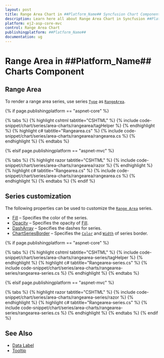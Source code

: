 ```yaml
---
layout: post
title: Range Area Chart in ##Platform_Name## Syncfusion Chart Component
description: Learn here all about Range Area Chart in Syncfusion ##Platform_Name## Chart component of Syncfusion Essential JS 2 and more.
platform: ej2-asp-core-mvc
control: Range Area Chart
publishingplatform: ##Platform_Name##
documentation: ug
---
```



# Range Area in ##Platform_Name## Charts Component

## Range Area

To render a range area series, use series [`Type`](https://help.syncfusion.com/cr/aspnetcore-js2/Syncfusion.EJ2.Charts.ChartSeries.html#Syncfusion_EJ2_Charts_ChartSeries_Type) as [`RangeArea`](https://help.syncfusion.com/cr/aspnetcore-js2/Syncfusion.EJ2.Charts.ChartSeriesType.html#Syncfusion_EJ2_Charts_ChartSeriesType_RangeArea).

{% if page.publishingplatform == "aspnet-core" %}

{% tabs %}
{% highlight cshtml tabtitle="CSHTML" %}
{% include code-snippet/chart/series/area-charts/rangearea/tagHelper %}
{% endhighlight %}
{% highlight c# tabtitle="Rangearea.cs" %}
{% include code-snippet/chart/series/area-charts/rangearea/rangearea.cs %}
{% endhighlight %}
{% endtabs %}

{% elsif page.publishingplatform == "aspnet-mvc" %}

{% tabs %}
{% highlight razor tabtitle="CSHTML" %}
{% include code-snippet/chart/series/area-charts/rangearea/razor %}
{% endhighlight %}
{% highlight c# tabtitle="Rangearea.cs" %}
{% include code-snippet/chart/series/area-charts/rangearea/rangearea.cs %}
{% endhighlight %}
{% endtabs %}
{% endif %}



## Series customization

The following properties can be used to customize the [`Range Area`](https://help.syncfusion.com/cr/aspnetcore-js2/Syncfusion.EJ2.Charts.ChartSeriesType.html#Syncfusion_EJ2_Charts_ChartSeriesType_RangeArea) series.

* [Fill](https://help.syncfusion.com/cr/aspnetcore-js2/Syncfusion.EJ2.Charts.ChartSeries.html#Syncfusion_EJ2_Charts_ChartSeries_Fill) – Specifies the color of the series.
* [Opacity](https://help.syncfusion.com/cr/aspnetcore-js2/Syncfusion.EJ2.Charts.ChartSeries.html#Syncfusion_EJ2_Charts_ChartSeries_Opacity) – Specifies the opacity of [Fill](https://help.syncfusion.com/cr/aspnetcore-js2/Syncfusion.EJ2.Charts.ChartSeries.html#Syncfusion_EJ2_Charts_ChartSeries_Fill).
* [DashArray](https://help.syncfusion.com/cr/aspnetcore-js2/Syncfusion.EJ2.Charts.ChartSeries.html#Syncfusion_EJ2_Charts_ChartSeries_DashArray) – Specifies the dashes for series.
* [ChartSeriesBorder](https://help.syncfusion.com/cr/aspnetcore-js2/Syncfusion.EJ2.Charts.ChartBorder.html) – Specifies the [`Color`](https://help.syncfusion.com/cr/aspnetcore-js2/Syncfusion.EJ2.Charts.ChartBorder.html#Syncfusion_EJ2_Charts_ChartBorder_Color) and [`Width`](https://help.syncfusion.com/cr/aspnetcore-js2/Syncfusion.EJ2.Charts.ChartBorder.html#Syncfusion_EJ2_Charts_ChartBorder_Width) of series border.

{% if page.publishingplatform == "aspnet-core" %}

{% tabs %}
{% highlight cshtml tabtitle="CSHTML" %}
{% include code-snippet/chart/series/area-charts/rangearea-series/tagHelper %}
{% endhighlight %}
{% highlight c# tabtitle="Rangearea-series.cs" %}
{% include code-snippet/chart/series/area-charts/rangearea-series/rangearea-series.cs %}
{% endhighlight %}
{% endtabs %}

{% elsif page.publishingplatform == "aspnet-mvc" %}

{% tabs %}
{% highlight razor tabtitle="CSHTML" %}
{% include code-snippet/chart/series/area-charts/rangearea-series/razor %}
{% endhighlight %}
{% highlight c# tabtitle="Rangearea-series.cs" %}
{% include code-snippet/chart/series/area-charts/rangearea-series/rangearea-series.cs %}
{% endhighlight %}
{% endtabs %}
{% endif %}



## See Also

* [Data Label](../data-labels)
* [Tooltip](../tool-tip)